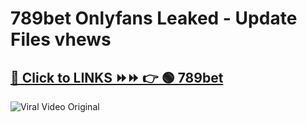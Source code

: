 
 # 789bet Onlyfans Leaked - Update Files vhews

## <h2><a href="https://clipsfans.com/789bet&ref=git">🔗 Click to LINKS ⏩⏩ 👉 🟢 789bet </a></h2>

<a href="https://clipsfans.com/789bet&ref=git" rel="nofollow" data-target="animated-image.originalLink"><img src="https://i.ibb.co.com/xMMVF88/686577567.gif" alt="Viral Video Original" style="max-width: 100%; display: inline-block;" data-target="animated-image.originalImage"></a>

